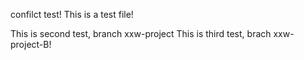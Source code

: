 confilct test!
This is a test file!

This is second test, branch xxw-project
This is third test, brach xxw-project-B!
